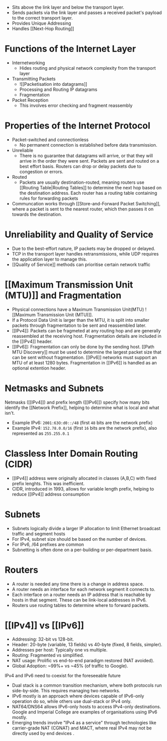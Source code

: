 - Sits above the link layer and below the transport layer. 
- Sends packets via the link layer and passes a received packet's payload to the correct transport layer.
- Provides Unique Addressing
- Handles [[Next-Hop Routing]]

# Functions of the Internet Layer
- Internetworking
	- Hides routing and physical network complexity from the transport layer
- Transmitting Packets
	- ![[Packetisation into datagrams]]
	- Processing and Routing IP datagrams
	- Fragmentation
- Packet Reception
	- This involves error checking and fragment reassembly

# Properties of the Internet Protocol
- Packet-switched and connectionless
	- No permanent connection is established before data transmission.
- Unreliable
	- There is no guarantee that datagrams will arrive, or that they will arrive in the order they were sent. Packets are sent and routed on a best effort basis. Routers can drop or delay packets due to congestion or errors.
- Routed
	- Packets are usually destination-routed, meaning routers use [[Routing Table|Routing Tables]]  to determine the next hop based on the destination address. Each router has a routing table containing rules for forwarding packets
- Communcation works through [[Store-and-Forward Packet Switching]], where a packet is sent to the nearest router, which then passes it on towards the destination. 

# Unreliability and Quality of Service
- Due to the best-effort nature, IP packets may be dropped or delayed.
- TCP in the transport layer handles retransmissions, while UDP requires the application layer to manage this.
- [[Quality of Service]] methods can prioritise certain network traffic

# [[Maximum Transmission Unit (MTU)]]  and Fragmentation
- Physical connections have a Maximum Transmission Unit(MTU) ![[Maximum Transmission Unit (MTU)]].
- If a Protocol Data Unit is larger than the MTU, it is split into smaller packets through fragmentation to be sent and reassembled later.
- [[IPv4]]: Packets can be fragmeted at any routing hop and are generally reassembled at the receiving host. Fragmentation details are included in the [[IPv4]] header.
- [[IPv6]]: Fragmentation can only be done by the sending host. [[Path MTU Discovery]] must be used to determine the largest packet size that can be sent without fragmentation. [[IPv6]] networks must support an MTU of at least 1280 bytes. Fragmentation in [[IPv6]] is handled as an optional extention header.
# Netmasks and Subnets
Netmasks ([[IPv4]]) and prefix length ([[IPv6]]) specify how many bits identify the [[Network Prefix]], helping to determine what is local and what isn't.
- Example IPv6: `2001:63O:d0::/48` (first `48` bits are the network prefix)
- Example IPv4: `152.78.0.0/16` (first `16` bits are the network prefix), also represented as `255.255.0.1`

# Classless Inter Domain Routing (CIDR)
- [[IPv4]] address were originally allocated in classes (A,B,C) with fixed prefix lenghts. This was inefficient.
- CIDR, introduced in 1993, allows for variable length prefix, helping to reduce [[IPv4]] address consumption
# Subnets
- Subnets logically divide a larger IP allocation to limit Ethernet broadcast traffic and segment hosts
- For IPv4, subnet size should be based on the number of devices.
- For IPv6, /64 prefixes are common
- Subnetting is often done on a per-building or per-department basis.

# Routers
- A router is needed any time there is a change in address space.
- A router needs an interface for each network segment it connects to.
- Each interface on a router needs an IP address that is reachable by hosts in that segment. These can be link-local addresses in IPv6.
- Routers use routing tables to determine where to forward packets.
# [[IPv4]] vs [[IPv6]]
- Addressing: 32-bit vs 128-bit.
- Header: 20-byte (variable, 13 fields) vs 40-byte (fixed, 8 fields, simpler).
- Addresses per host: Typically one vs multiple.
- Routing: Fragmented vs simplified.
- NAT usage: Prolific vs end-to-end paradigm restored (NAT avoided).
- Global Adoption: ~99%+ vs ~45% (of traffic to Google).

IPv4 and IPv6 need to coexist for the foreseeable future
- Dual stack is a common transition mechanism, where both protocols run side-by-side. This requires managing two networks.
- IPv6 mostly is an approach where devices capable of IPv6-only operation do so, while others use dual-stack or IPv4 only.
- NAT64/DNS64 allows IPv6-only hosts to access IPv4-only destinations. Google and Imperial College are examples of organisations using IPv6 mostly.
- Emerging trends involve "IPv4 as a service" through technologies like carrier-grade NAT (CGNAT) and MACT, where real IPv4 may not be directly used by end devices .